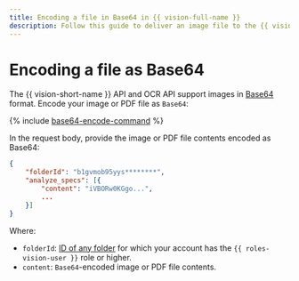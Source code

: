 ```yaml
---
title: Encoding a file in Base64 in {{ vision-full-name }}
description: Follow this guide to deliver an image file to the {{ vision-short-name }} API.
---
```


# Encoding a file as Base64

The {{ vision-short-name }} API and OCR API support images in [Base64](https://en.wikipedia.org/wiki/Base64) format. Encode your image or PDF file as `Base64`:

{% include [base64-encode-command](../../_includes/vision/base64-encode-command.md) %}

In the request body, provide the image or PDF file contents encoded as Base64:

```json
{
    "folderId": "b1gvmob95yys********",
    "analyze_specs": [{
        "content": "iVBORw0KGgo...",
        ...
    }]
}

```

Where:
* `folderId`: [ID of any folder](../../resource-manager/operations/folder/get-id.md) for which your account has the `{{ roles-vision-user }}` role or higher.
* `content`: `Base64`-encoded image or PDF file contents.

